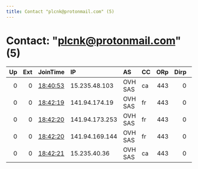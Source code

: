 ```yaml
---
title: Contact "plcnk@protonmail.com" (5)
---
```


# Contact: "plcnk@protonmail.com" (5)

|   Up |   Ext | JoinTime                                                                                              | IP             | AS      | CC   |   ORp |   Dirp | OS    | Version   | Nickname   |   eFamMembers |
|-----:|------:|:------------------------------------------------------------------------------------------------------|:---------------|:--------|:-----|------:|-------:|:------|:----------|:-----------|--------------:|
|    0 |     0 | [18:40:53](https://nusenu.github.io/OrNetStats/w/relay/E7639630B08787F9057F73E7F812DCBEEAC77584.html) | 15.235.48.103  | OVH SAS | ca   |   443 |      0 | Linux | 0.4.6.9   | test05     |             5 |
|    0 |     0 | [18:42:19](https://nusenu.github.io/OrNetStats/w/relay/6FF42A5CACCB14B022F00F9CD255C4442D1BB4B2.html) | 141.94.174.19  | OVH SAS | fr   |   443 |      0 | Linux | 0.4.6.9   | test03     |             5 |
|    0 |     0 | [18:42:20](https://nusenu.github.io/OrNetStats/w/relay/1820C544869C0584BB17214C6C20E51A1C817FDF.html) | 141.94.173.253 | OVH SAS | fr   |   443 |      0 | Linux | 0.4.6.9   | test02     |             5 |
|    0 |     0 | [18:42:20](https://nusenu.github.io/OrNetStats/w/relay/669698BB0A5B56AB877ED12E9791AC58320CC1B7.html) | 141.94.169.144 | OVH SAS | fr   |   443 |      0 | Linux | 0.4.6.9   | test01     |             5 |
|    0 |     0 | [18:42:21](https://nusenu.github.io/OrNetStats/w/relay/619F86D9A21E926168DB7B6F06A8FFB4FCFF3A91.html) | 15.235.40.36   | OVH SAS | ca   |   443 |      0 | Linux | 0.4.6.9   | test04     |             5 |
